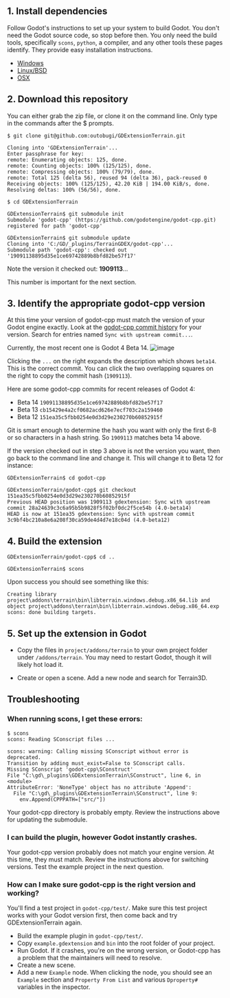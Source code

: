 ## 1. Install dependencies

Follow Godot's instructions to set up your system to build Godot. You don't need the Godot source code, so stop before then. You only need the build tools, specifically `scons`, `python`, a compiler, and any other tools these pages identify. They provide easy installation instructions.

* [Windows](https://docs.godotengine.org/en/latest/contributing/development/compiling/compiling_for_windows.html)
* [Linux/BSD](https://docs.godotengine.org/en/latest/contributing/development/compiling/compiling_for_linuxbsd.html)
* [OSX](https://docs.godotengine.org/en/latest/contributing/development/compiling/compiling_for_macos.html)


## 2. Download this repository

You can either grab the zip file, or clone it on the command line. Only type in the commands after the $ prompts.

```
$ git clone git@github.com:outobugi/GDExtensionTerrain.git

Cloning into 'GDExtensionTerrain'...
Enter passphrase for key:
remote: Enumerating objects: 125, done.
remote: Counting objects: 100% (125/125), done.
remote: Compressing objects: 100% (79/79), done.
remote: Total 125 (delta 56), reused 94 (delta 36), pack-reused 0
Receiving objects: 100% (125/125), 42.20 KiB | 194.00 KiB/s, done.
Resolving deltas: 100% (56/56), done.

$ cd GDExtensionTerrain

GDExtensionTerrain$ git submodule init
Submodule 'godot-cpp' (https://github.com/godotengine/godot-cpp.git) registered for path 'godot-cpp'

GDExtensionTerrain$ git submodule update
Cloning into 'C:/GD/_plugins/TerrainGDEX/godot-cpp'...
Submodule path 'godot-cpp': checked out '19091138895d35e1ce69742889b8bfd82be57f17'

```
Note the version it checked out: **1909113**...

This number is important for the next section.

## 3. Identify the appropriate godot-cpp version

At this time your version of godot-cpp must match the version of your Godot engine exactly. Look at the [godot-cpp commit history](https://github.com/godotengine/godot-cpp/commits/master
) for your version. Search for entries named `Sync with upstream commit...`.


Currently, the most recent one is Godot 4 Beta 14.
![image](https://user-images.githubusercontent.com/632766/214382959-c6143e07-eb11-43ff-b654-75ed99fd033f.png)

Clicking the `...` on the right expands the description which shows `beta14`. This is the correct commit. You can click the two overlapping squares on the right to copy the commit hash (`1909113`).

Here are some godot-cpp commits for recent releases of Godot 4:
* Beta 14 `19091138895d35e1ce69742889b8bfd82be57f17`
* Beta 13 `cb15429e4a2cf0682acd626e7ecf703c2a159460`
* Beta 12 `151ea35c5fbb0254e0d3d29e230270b60852915f`

Git is smart enough to determine the hash you want with only the first 6-8 or so characters in a hash string. So `1909113` matches beta 14 above.

If the version checked out in step 3 above is not the version you want, then go back to the command line and change it. This will change it to Beta 12 for instance:

```
GDExtensionTerrain$ cd godot-cpp

GDExtensionTerrain/godot-cpp$ git checkout 151ea35c5fbb0254e0d3d29e230270b60852915f
Previous HEAD position was 1909113 gdextension: Sync with upstream commit 28a24639c3c6a95b5b9828f5f02bf0dc2f5ce54b (4.0-beta14)
HEAD is now at 151ea35 gdextension: Sync with upstream commit 3c9bf4bc210a8e6a208f30ca59de4d4d7e18c04d (4.0-beta12)

```

## 4. Build the extension

```
GDExtensionTerrain/godot-cpp$ cd ..

GDExtensionTerrain$ scons
```

Upon success you should see something like this:

```
Creating library project\addons\terrain\bin\libterrain.windows.debug.x86_64.lib and object project\addons\terrain\bin\libterrain.windows.debug.x86_64.exp
scons: done building targets.

```


## 5. Set up the extension in Godot

* Copy the files in `project/addons/terrain` to your own project folder under `/addons/terrain`. You may need to restart Godot, though it will likely hot load it.

* Create or open a scene. Add a new node and search for Terrain3D.



## Troubleshooting

### When running scons, I get these errors:

```
$ scons
scons: Reading SConscript files ...

scons: warning: Calling missing SConscript without error is deprecated.
Transition by adding must_exist=False to SConscript calls.
Missing SConscript 'godot-cpp\SConstruct'
File "C:\gd\_plugins\GDExtensionTerrain\SConstruct", line 6, in <module>
AttributeError: 'NoneType' object has no attribute 'Append':
  File "C:\gd\_plugins\GDExtensionTerrain\SConstruct", line 9:
    env.Append(CPPPATH=["src/"])

```

Your godot-cpp directory is probably empty. Review the instructions above for updating the submodule.

### I can build the plugin, however Godot instantly crashes. 
Your godot-cpp version probably does not match your engine version. At this time, they must match. Review the instructions above for switching versions. Test the example project in the next question.

### How can I make sure godot-cpp is the right version and working?
You'll find a test project in `godot-cpp/test/`. Make sure this test project works with your Godot version first, then come back and try GDExtensionTerrain again.
  * Build the example plugin in `godot-cpp/test/`.
  * Copy `example.gdextension` and `bin` into the root folder of your project.
  * Run Godot. If it crashes, you're on the wrong version, or Godot-cpp has a problem that the maintainers will need to resolve.
  * Create a new scene.
  * Add a new `Example` node. When clicking the node, you should see an `Example` section and `Property From List` and various `Dproperty#` variables in the inspector.

